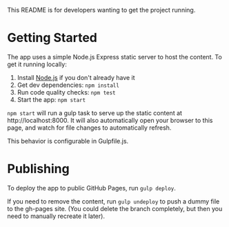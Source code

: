 This README is for developers wanting to get the project running.

# Getting Started

The app uses a simple Node.js Express static server to host the content. To get it running locally:

1. Install [Node.js](https://nodejs.org/) if you don't already have it
1. Get dev dependencies: `npm install`
1. Run code quality checks: `npm test`
1. Start the app: `npm start`

`npm start` will run a gulp task to serve up the static content at http://localhost:8000.
It will also automatically open your browser to this page, and watch for file changes to automatically refresh.

This behavior is configurable in Gulpfile.js.

# Publishing

To deploy the app to public GitHub Pages, run `gulp deploy`.

If you need to remove the content, run `gulp undeploy` to push a dummy file to the gh-pages site.
(You could delete the branch completely, but then you need to manually recreate it later).

